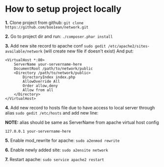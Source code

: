 # How to setup project locally

__1.__ Clone project from github: `git clone https://github.com/boo1ean/network.git`

__2.__ Go to project dir and run: `./composer.phar install`

__3.__ Add new site record to apache conf `sudo gedit /etc/apache2/sites-available/network` (will create new file if doesn't exist)
And put:

```ApacheConf
<VirtualHost *:80>
	ServerName your-servername-here
	DocumentRoot /path/to/network/public
	<Directory /path/to/network/public>
		DirectoryIndex index.php
		AllowOverride All
		Order allow,deny
		Allow from all
	</Directory>
</VirtualHost>
```

__4.__ Add new record to hosts file due to have access to local server through alias `sudo gedit /etc/hosts` and add new line:


__NOTE:__ alias should be same as ServerName from apache virtual host config

```
127.0.0.1 your-servername-here
```

__5.__ Enable mod_rewrite for apache: `sudo a2enmod rewrite`

__6.__ Enable newly added site: `sudo a2ensite network`

__7.__ Restart apache: `sudo service apache2 restart`
